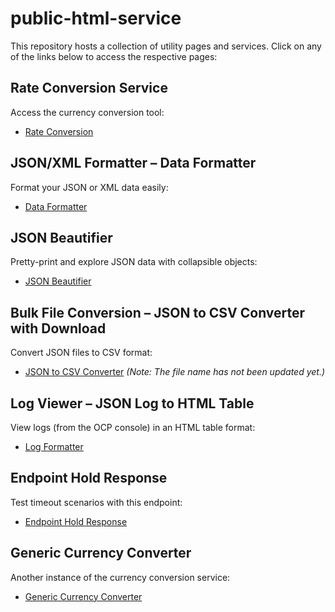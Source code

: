 # public-html-service

This repository hosts a collection of utility pages and services. Click on any of the links below to access the respective pages:

## Rate Conversion Service
Access the currency conversion tool:
- [Rate Conversion](https://megabosssa.github.io/public-html-service/rate-conversion.html)

## JSON/XML Formatter – Data Formatter
Format your JSON or XML data easily:
- [Data Formatter](https://megabosssa.github.io/public-html-service/data%20formatter%20v2.html)

## JSON Beautifier
Pretty-print and explore JSON data with collapsible objects:
- [JSON Beautifier](https://megabosssa.github.io/public-html-service/json-beautify.html)

## Bulk File Conversion – JSON to CSV Converter with Download
Convert JSON files to CSV format:
- [JSON to CSV Converter](https://megabosssa.github.io/public-html-service/generateReportCSV.html)
*(Note: The file name has not been updated yet.)*

## Log Viewer – JSON Log to HTML Table
View logs (from the OCP console) in an HTML table format:
- [Log Formatter](https://megabosssa.github.io/public-html-service/log-formatter-v2.html)

## Endpoint Hold Response
Test timeout scenarios with this endpoint:
- [Endpoint Hold Response](https://api-factory-dev.apps.ocp-test.krungsri.net/mock/v1/sleep?time=30000)

## Generic Currency Converter
Another instance of the currency conversion service:
- [Generic Currency Converter](https://megabosssa.github.io/public-html-service/rate-conversion.html)
